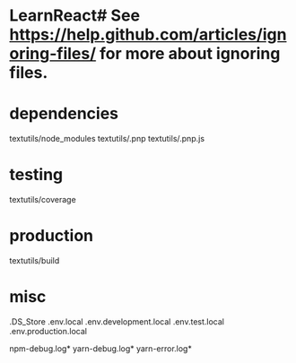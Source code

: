# LearnReact# See https://help.github.com/articles/ignoring-files/ for more about ignoring files.

# dependencies
textutils/node_modules
textutils/.pnp
textutils/.pnp.js

# testing
textutils/coverage

# production
textutils/build

# misc
.DS_Store
.env.local
.env.development.local
.env.test.local
.env.production.local

npm-debug.log*
yarn-debug.log*
yarn-error.log*
